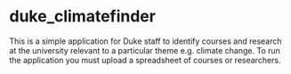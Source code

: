 # duke_climatefinder

This is a simple application for Duke staff to identify courses and research at the university relevant to a particular theme e.g. climate change.  To run the application you must upload a spreadsheet of courses or researchers.